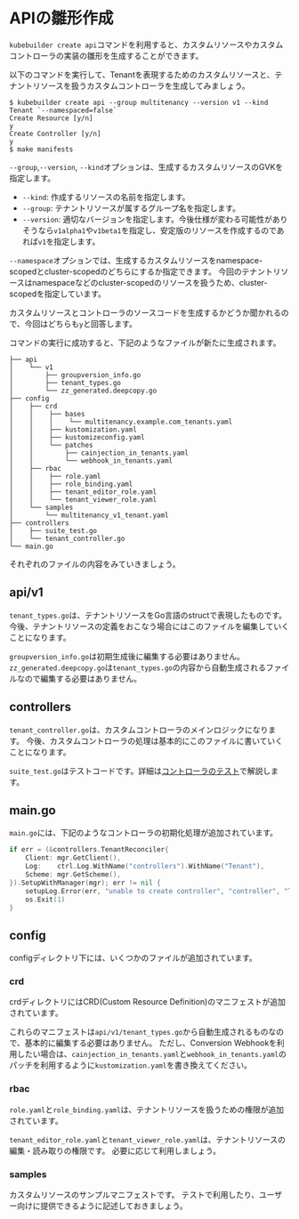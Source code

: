 # APIの雛形作成

`kubebuilder create api`コマンドを利用すると、カスタムリソースやカスタムコントローラの実装の雛形を生成することができます。

以下のコマンドを実行して、Tenantを表現するためのカスタムリソースと、テナントリソースを扱うカスタムコントローラを生成してみましょう。

```console
$ kubebuilder create api --group multitenancy --version v1 --kind Tenant `--namespaced=false`
Create Resource [y/n]
y
Create Controller [y/n]
y
$ make manifests
```

`--group`,`--version`, `--kind`オプションは、生成するカスタムリソースのGVKを指定します。
- `--kind`: 作成するリソースの名前を指定します。
- `--group`: テナントリソースが属するグループ名を指定します。
- `--version`: 適切なバージョンを指定します。今後仕様が変わる可能性がありそうなら`v1alpha1`や`v1beta1`を指定し、安定版のリソースを作成するのであれば`v1`を指定します。

`--namespace`オプションでは、生成するカスタムリソースをnamespace-scopedとcluster-scopedのどちらにするか指定できます。
今回のテナントリソースはnamespaceなどのcluster-scopedのリソースを扱うため、cluster-scopedを指定しています。

カスタムリソースとコントローラのソースコードを生成するかどうか聞かれるので、今回はどちらも`y`と回答します。

コマンドの実行に成功すると、下記のようなファイルが新たに生成されます。

```
├── api
│    └── v1
│        ├── groupversion_info.go
│        ├── tenant_types.go
│        └── zz_generated.deepcopy.go
├── config
│    ├── crd
│    │    ├── bases
│    │    │    └── multitenancy.example.com_tenants.yaml
│    │    ├── kustomization.yaml
│    │    ├── kustomizeconfig.yaml
│    │    └── patches
│    │        ├── cainjection_in_tenants.yaml
│    │        └── webhook_in_tenants.yaml
│    ├── rbac
│    │    ├── role.yaml
│    │    ├── role_binding.yaml
│    │    ├── tenant_editor_role.yaml
│    │    └── tenant_viewer_role.yaml
│    └── samples
│        └── multitenancy_v1_tenant.yaml
├── controllers
│    ├── suite_test.go
│    └── tenant_controller.go
└── main.go
```

それぞれのファイルの内容をみていきましょう。

## api/v1

`tenant_types.go`は、テナントリソースをGo言語のstructで表現したものです。
今後、テナントリソースの定義をおこなう場合にはこのファイルを編集していくことになります。

`groupversion_info.go`は初期生成後に編集する必要はありません。
`zz_generated.deepcopy.go`は`tenant_types.go`の内容から自動生成されるファイルなので編集する必要はありません。

## controllers

`tenant_controller.go`は、カスタムコントローラのメインロジックになります。
今後、カスタムコントローラの処理は基本的にこのファイルに書いていくことになります。

`suite_test.go`はテストコードです。詳細は[コントローラのテスト](../controller-runtime/controller_test.md)で解説します。

## main.go

`main.go`には、下記のようなコントローラの初期化処理が追加されています。

```go
if err = (&controllers.TenantReconciler{
	Client: mgr.GetClient(),
	Log:    ctrl.Log.WithName("controllers").WithName("Tenant"),
	Scheme: mgr.GetScheme(),
}).SetupWithManager(mgr); err != nil {
	setupLog.Error(err, "unable to create controller", "controller", "Tenant")
	os.Exit(1)
}
```

## config

configディレクトリ下には、いくつかのファイルが追加されています。

### crd

crdディレクトリにはCRD(Custom Resource Definition)のマニフェストが追加されています。

これらのマニフェストは`api/v1/tenant_types.go`から自動生成されるものなので、基本的に編集する必要はありません。
ただし、Conversion Webhookを利用したい場合は、`cainjection_in_tenants.yaml`と`webhook_in_tenants.yaml`のパッチを利用するように`kustomization.yaml`を書き換えてください。

### rbac

`role.yaml`と`role_binding.yaml`は、テナントリソースを扱うための権限が追加されています。

`tenant_editor_role.yaml`と`tenant_viewer_role.yaml`は、テナントリソースの編集・読み取りの権限です。
必要に応じて利用しましょう。

### samples

カスタムリソースのサンプルマニフェストです。
テストで利用したり、ユーザー向けに提供できるように記述しておきましょう。
